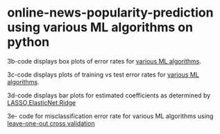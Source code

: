 # online-news-popularity-prediction using various ML algorithms on python

3b-code displays box plots of error rates for [various ML algorithms](./3b.ipynb).

3c-code displays plots of training vs test error rates for [various ML algorithms](./3c.ipynb).

3d-code displays bar plots for estimated coefficients as determined by [LASSO,ElasticNet,Ridge](./3d.ipynb)

3e- code for misclassification error rate for various ML algorithms using [leave-one-out cross validation](./3e.ipynb)
